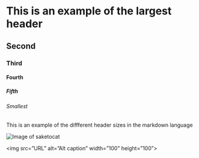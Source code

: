 # This is an example of the largest header
## Second
### Third
#### Fourth
##### Fifth
###### Smallest

This is an example of the diffferent header sizes in the markdown language

![Image of saketocat](https://octodex.github.com/images/saketocat.png)


<img src=”URL” alt=”Alt caption” width=”100” height=”100”>
